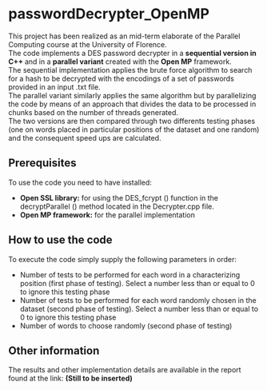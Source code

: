# passwordDecrypter_OpenMP
This project has been realized as an mid-term elaborate of the Parallel Computing course at the University of Florence.<br>
The code implements a DES password decrypter in a <b>sequential version in C++ </b> and in a <b>parallel variant</b> created with the <b>Open MP</b> framework.<br>
The sequential implementation applies the brute force algorithm to search for a hash to be decrypted with the encodings of a set of passwords provided in an input .txt file.<br>
The parallel variant similarly applies the same algorithm but by parallelizing the code by means of an approach that divides the data to be processed in chunks based on the number of threads generated.<br>
The two versions are then compared through two differents testing phases (one on words placed in particular positions of the dataset and one random) and the consequent speed ups are calculated.

<h2>Prerequisites</h2>
To use the code you need to have installed:

<ul>
<li><b>Open SSL library:</b> for using the DES_fcrypt () function in the decryptParallel () method located in the Decrypter.cpp file.</li>
<li><b>Open MP framework:</b> for the parallel implementation</li>
</ul>

<h2>How to use the code</h2>
To execute the code simply supply the following parameters in order:

<ul>
<li>Number of tests to be performed for each word in a characterizing position (first phase of testing). Select a number less than or equal to 0 to ignore this testing phase</li>
<li>Number of tests to be performed for each word randomly chosen in the dataset (second phase of testing). Select a number less than or equal to 0 to ignore this testing phase </li>
<li>Number of words to choose randomly (second phase of testing)</li>
</ul>

<h2>Other information</h2>
The results and other implementation details are available in the report found at the link: <b>(Still to be inserted)</b>

